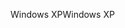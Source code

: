 <span data-ttu-id="278ce-101">Windows XP</span><span class="sxs-lookup"><span data-stu-id="278ce-101">Windows XP</span></span>